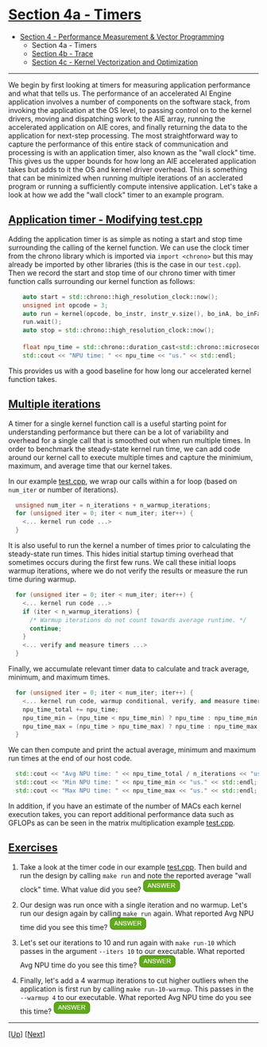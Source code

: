 <!---//===- README.md --------------------------*- Markdown -*-===//
//
// This file is licensed under the Apache License v2.0 with LLVM Exceptions.
// See https://llvm.org/LICENSE.txt for license information.
// SPDX-License-Identifier: Apache-2.0 WITH LLVM-exception
//
// Copyright (C) 2022, Advanced Micro Devices, Inc.
// 
//===----------------------------------------------------------------------===//-->

# <ins>Section 4a - Timers</ins>

* [Section 4 - Performance Measurement & Vector Programming](../../section-4)
    * Section 4a - Timers
    * [Section 4b - Trace](../section-4b)
    * [Section 4c - Kernel Vectorization and Optimization](../section-4c)

-----

We begin by first looking at timers for measuring application performance and what that tells us. The performance of an accelerated AI Engine application involves a number of components on the software stack, from invoking the application at the OS level, to passing control on to the kernel drivers, moving and dispatching work to the AIE array, running the accelerated application on AIE cores, and finally returning the data to the application for next-step processing. The most straightforward way to capture the performance of this entire stack of communication and processing is with an application timer, also known as the "wall clock" time. This gives us the upper bounds for how long an AIE accelerated application takes but adds to it the OS and kernel driver overhead. This is something that can be minimized when running multiple iterations of an acclerated program or running a sufficiently compute intensive application. Let's take a look at how we add the "wall clock" timer to an example program.

## <ins>Application timer - Modifying [test.cpp](./test.cpp)</ins>
Adding the application timer is as simple as noting a start and stop time surrounding the calling of the kernel function. We can use the clock timer from the chrono library which is imported via `import <chrono>` but this may already be imported by other libraries (this is the case in our `test.cpp`). Then we record the start and stop time of our chrono timer with timer function calls surrounding our kernel function as follows:

```c++
    auto start = std::chrono::high_resolution_clock::now();
    unsigned int opcode = 3;
    auto run = kernel(opcode, bo_instr, instr_v.size(), bo_inA, bo_inFactor, bo_outC);
    run.wait();
    auto stop = std::chrono::high_resolution_clock::now();

    float npu_time = std::chrono::duration_cast<std::chrono::microseconds>(stop - start).count();
    std::cout << "NPU time: " << npu_time << "us." << std::endl;
```
This provides us with a good baseline for how long our accelerated kernel function takes.

## <ins>Multiple iterations</ins>
A timer for a single kernel function call is a useful starting point for understanding performance but there can be a lot of variability and overhead for a single call that is smoothed out when run multiple times. In order to benchmark the steady-state kernel run time, we can add code around our kernel call to execute multiple times and capture the minimium, maximum, and average time that our kernel takes.

In our example [test.cpp](./test.cpp), we wrap our calls within a for loop (based on `num_iter` or number of iterations).

```c++
  unsigned num_iter = n_iterations + n_warmup_iterations;
  for (unsigned iter = 0; iter < num_iter; iter++) {
    <... kernel run code ...>
  }
```
It is also useful to run the kernel a number of times prior to calculating the steady-state run times. This hides initial startup timing overhead that sometimes occurs during the first few runs. We call these initial loops warmup iterations, where we do not verify the results or measure the run time during warmup.
```c++
  for (unsigned iter = 0; iter < num_iter; iter++) {
    <... kernel run code ...>    
    if (iter < n_warmup_iterations) {
      /* Warmup iterations do not count towards average runtime. */
      continue;
    }
    <... verify and measure timers ...>
  }
```
Finally, we accumulate relevant timer data to calculate and track average, minimum, and maximum times.
```c++
  for (unsigned iter = 0; iter < num_iter; iter++) {
    <... kernel run code, warmup conditional, verify, and measure timers ...>
    npu_time_total += npu_time;
    npu_time_min = (npu_time < npu_time_min) ? npu_time : npu_time_min;
    npu_time_max = (npu_time > npu_time_max) ? npu_time : npu_time_max;
  }
```
We can then compute and print the actual average, minimum and maximum run times at the end of our host code.
```c++
  std::cout << "Avg NPU time: " << npu_time_total / n_iterations << "us." << std::endl;
  std::cout << "Min NPU time: " << npu_time_min << "us." << std::endl;
  std::cout << "Max NPU time: " << npu_time_max << "us." << std::endl;
```

In addition, if you have an estimate of the number of MACs each kernel execution takes, you can report additional performance data such as GFLOPs as can be seen in the matrix multiplication example [test.cpp](../../../programming_examples/basic/matrix_multiplication/test.cpp#L170).

## <u>Exercises</u>
1. Take a look at the timer code in our example [test.cpp](./test.cpp). Then build and run the design by calling `make run` and note the reported average "wall clock" time. What value did you see? <img src="../../../mlir_tutorials/images/answer1.jpg" title="Answer can be anywhere from 300-600us" height=25>

1. Our design was run once with a single iteration and no warmup. Let's run our design again by calling `make run` again. What reported Avg NPU time did you see this time? <img src="../../../mlir_tutorials/images/answer1.jpg" title="Answer can still be anywhere from 300-600us but is likely different than before" height=25>

1. Let's set our iterations to 10 and run again with `make run-10` which passes in the argument `--iters 10` to our executable. What reported Avg NPU time do you see this time? <img src="../../../mlir_tutorials/images/answer1.jpg" title="This time, we see a narrower range between 300-400 us" height=25>

1. Finally, let's add a 4 warmup iterations to cut higher outliers when the application is first run by calling `make run-10-warmup`. This passes in the `--warmup 4` to our executable. What reported Avg NPU time do you see this time? <img src="../../../mlir_tutorials/images/answer1.jpg" title="This time, we see an lower average range between 200-300 us" height=25>

-----
[[Up]](../../section-4) [[Next]](../section-4b)

